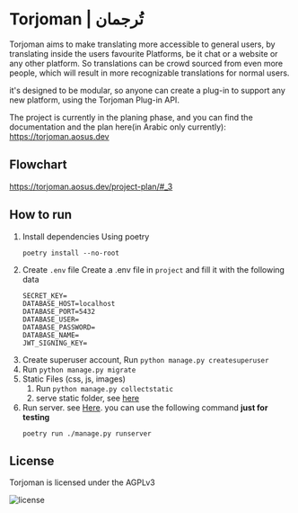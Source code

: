 # Torjoman | تُرجمان
Torjoman aims to make translating more accessible to general users, by translating inside the users favourite Platforms, be it chat or a website or any other platform.
So translations can be crowd sourced from even more people, which will result in more recognizable translations for normal users.

it's designed to be modular, so anyone can create a plug-in to support any new platform, using the Torjoman Plug-in API.

The project is currently in the planing phase, and you can find the documentation and the plan here(in Arabic only currently):
https://torjoman.aosus.dev

## Flowchart

https://torjoman.aosus.dev/project-plan/#_3

## How to run
1. Install dependencies Using poetry
      ```shell
      poetry install --no-root
      ```
2. Create `.env` file
   Create a .env file in `project` and fill it with the following data
   ```
   SECRET_KEY=
   DATABASE_HOST=localhost
   DATABASE_PORT=5432
   DATABASE_USER=
   DATABASE_PASSWORD=
   DATABASE_NAME=
   JWT_SIGNING_KEY=
   ```
3. Create superuser account, Run ```python manage.py createsuperuser```
4. Run ```python manage.py migrate```
5. Static Files (css, js, images)
      1. Run ```python manage.py collectstatic```
      2. serve static folder, see [here](https://docs.djangoproject.com/en/4.1/howto/static-files/deployment/)
6. Run server. see [Here](https://docs.djangoproject.com/en/4.1/howto/deployment/). you can use the following command **just for testing**
   ```shell
   poetry run ./manage.py runserver           
   ```




## License
Torjoman is licensed under the AGPLv3

![license](https://www.gnu.org/graphics/agplv3-with-text-162x68.png)
